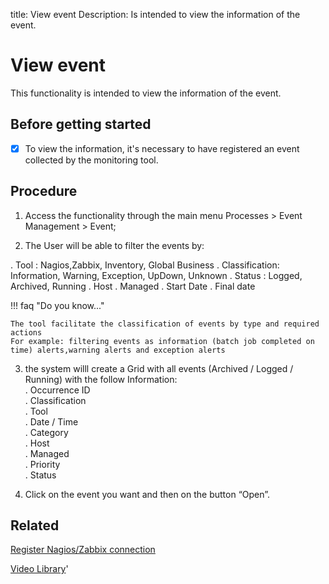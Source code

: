 title: View event
Description: Is intended to view the information of the event.
# View event

This functionality is intended to view the information of the event.

Before getting started
--------------------------

- [x] To view the information, it's necessary to have registered an event
collected by the monitoring tool.

Procedure
-------------

1. Access the functionality through the main menu Processes \> Event Management
    \> Event;

2. The User will be able to filter the events by:

. Tool : Nagios,Zabbix, Inventory, Global Business
. Classification: Information, Warning, Exception, UpDown, Unknown
. Status : Logged, Archived, Running
. Host
. Managed
. Start Date
. Final date

!!! faq "Do you know..."

    The tool facilitate the classification of events by type and required actions  
    For example: filtering events as information (batch job completed on time) alerts,warning alerts and exception alerts

3. the system willl create a Grid with all events (Archived / Logged / Running)  with the follow Information:  
. Occurrence ID  
. Classification  
. Tool  
. Date / Time  
. Category  
. Host  
. Managed  
. Priority  
. Status  
       
4.  Click on the event you want and then on the button “Open”.

Related
-----------

[Register Nagios/Zabbix connection](/en-us/4biz-helium/processes/event/configuration/register-nagios-zabbix-connection.html)

<i class='fa fa-youtube-play  fa-2x' style='color:#97ce17;vertical-align: middle;'> </i> [Video Library](https://www.youtube.com/playlist?list=PLB5qK2uzf2ROlR1PEYuzoujqNuxz50uRX)'
